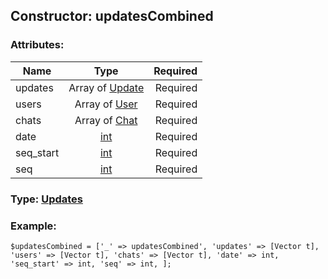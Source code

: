 ## Constructor: updatesCombined  

### Attributes:

| Name     |    Type       | Required |
|----------|:-------------:|---------:|
|updates|Array of [Update](../types/Update.md) | Required|
|users|Array of [User](../types/User.md) | Required|
|chats|Array of [Chat](../types/Chat.md) | Required|
|date|[int](../types/int.md) | Required|
|seq\_start|[int](../types/int.md) | Required|
|seq|[int](../types/int.md) | Required|


### Type: [Updates](../types/Updates.md)

### Example:


```
$updatesCombined = ['_' => updatesCombined', 'updates' => [Vector t], 'users' => [Vector t], 'chats' => [Vector t], 'date' => int, 'seq_start' => int, 'seq' => int, ];
```